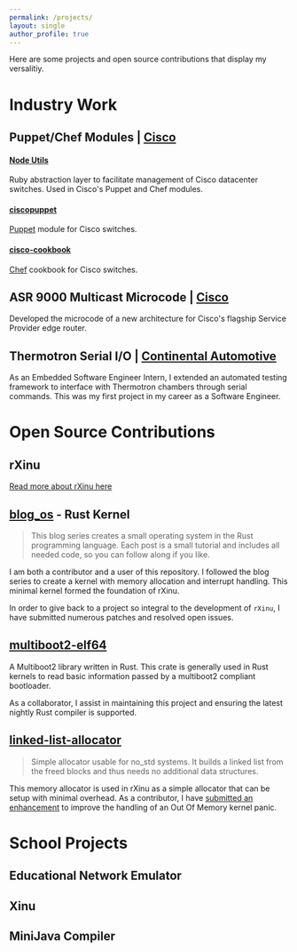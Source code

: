```yaml
---
permalink: /projects/
layout: single
author_profile: true
---
```


Here are some projects and open source contributions that display my versalitiy.

# Industry Work

## Puppet/Chef Modules | [Cisco](https://www.cisco.com/)

#### [Node Utils](https://github.com/cisco/cisco-network-node-utils)

Ruby abstraction layer to facilitate management of Cisco datacenter switches. Used in Cisco's Puppet and Chef modules.

#### [ciscopuppet](https://github.com/cisco/cisco-network-puppet-module)

[Puppet](https://puppet.com/) module for Cisco switches.

#### [cisco-cookbook](https://github.com/cisco/cisco-network-chef-cookbook)

[Chef](https://www.chef.io/) cookbook for Cisco switches.

## ASR 9000 Multicast Microcode | [Cisco](https://www.cisco.com/)

Developed the microcode of a new architecture for Cisco's flagship Service Provider edge router.

## Thermotron Serial I/O | [Continental Automotive](https://www.continental-automotive.com/)

As an Embedded Software Engineer Intern, I extended an automated testing framework to interface with Thermotron chambers through serial commands.  This was my first project in my career as a Software Engineer.

# Open Source Contributions

## rXinu

[Read more about rXinu here](/rxinu/)

## [blog_os](https://github.com/phil-opp/blog_os) - Rust Kernel

>This blog series creates a small operating system in the Rust programming language. Each post is a small tutorial and includes all needed code, so you can follow along if you like.

I am both a contributor and a user of this repository.  I followed the blog series to create a kernel with memory allocation and interrupt handling. This minimal kernel formed the foundation of rXinu.

In order to give back to a project so integral to the development of `rXinu`, I have submitted numerous patches and resolved open issues.

## [multiboot2-elf64](https://github.com/rust-osdev/multiboot2-elf64)

A Multiboot2 library written in Rust.  This crate is generally used in Rust kernels to read basic information passed by a multiboot2 compliant bootloader.

As a collaborator, I assist in maintaining this project and ensuring the latest nightly Rust compiler is supported.

## [linked-list-allocator](https://github.com/phil-opp/linked-list-allocator)

>Simple allocator usable for no_std systems. It builds a linked list from the freed blocks and thus needs no additional data structures.

This memory allocator is used in rXinu as a simple allocator that can be setup with minimal overhead.  As a contributor, I have [submitted an enhancement](https://github.com/phil-opp/linked-list-allocator/pull/7) to improve the handling of an Out Of Memory kernel panic.

# School Projects

## Educational Network Emulator

## Xinu

## MiniJava Compiler
